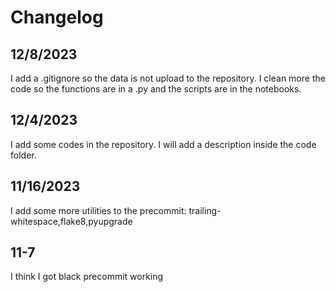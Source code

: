 # Changelog

## 12/8/2023

I add a .gitignore so the data is not upload to the repository. I clean more the code so the functions are in a .py and the scripts are in the notebooks. 

## 12/4/2023

I add some codes in the repository. I will add a description inside the code folder. 

## 11/16/2023

I add some more utilities to the precommit: trailing-whitespace,flake8,pyupgrade


## 11-7
I think I got black precommit working
